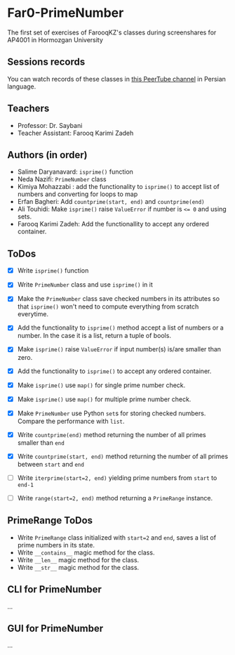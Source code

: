 # Far0-PrimeNumber
The first set of exercises of FarooqKZ's classes during screenshares for AP4001 in Hormozgan University

## Sessions records

You can watch records of these classes in [this PeerTube channel](https://peertube.linuxrocks.online/c/ap4001/videos) in Persian language.

## Teachers

 - Professor: Dr. Saybani
 - Teacher Assistant: Farooq Karimi Zadeh

## Authors (in order)

 - Salime Daryanavard: `isprime()` function
 - Neda Nazifi: `PrimeNumber` class
 - Kimiya Mohazzabi : add the functionality to `isprime()` to accept list of numbers and converting for loops to map
 - Erfan Bagheri: Add `countprime(start, end)` and `countprime(end)` 
 - Ali Touhidi: Make `isprime()` raise `ValueError` if number is `<= 0` and using sets.
 - Farooq Karimi Zadeh: Add the functionallity to accept any ordered container.

## ToDos

 - [x] Write `isprime()` function
 - [x] Write `PrimeNumber` class and use `isprime()` in it
 - [x] Make the `PrimeNumber` class save checked numbers in its attributes so that `isprime()` won't need to compute everything from scratch everytime.
 - [x] Add the functionality to `isprime()` method accept a list of numbers or a number. In the case it is a list, return a tuple of bools.
 - [x] Make `isprime()` raise `ValueError` if input number(s) is/are smaller than zero.
 - [x] Add the functionality to `isprime()` to accept any ordered container.
 - [x] Make `isprime()` use `map()` for single prime number check.
 - [x] Make `isprime()` use `map()` for multiple prime number check.
 - [x] Make `PrimeNumber` use Python `set`s for storing checked numbers. Compare the performance with `list`.
 - [x] Write `countprime(end)` method returning the number of all primes smaller than `end`
 - [x] Write `countprime(start, end)` method returning the number of all primes between `start` and `end`
 - [ ] Write `iterprime(start=2, end)` yielding prime numbers from `start` to `end-1`
 - [ ] Write `range(start=2, end)` method returning a `PrimeRange` instance.


## PrimeRange ToDos

 - Write `PrimeRange` class initialized with `start=2` and `end`, saves a list of prime numbers in its state.
 - Write `__contains__` magic method for the class.
 - Write `__len__` magic method for the class.
 - Write `__str__` magic method for the class.

## CLI for PrimeNumber

...

## GUI for PrimeNumber

...
